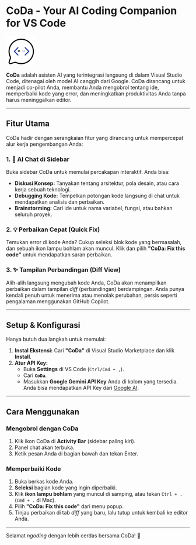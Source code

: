 # CoDa - Your AI Coding Companion for VS Code

![CoDa Icon](https://raw.githubusercontent.com/daffadevhosting/coda-vscode-ext/refs/heads/master/media/coda-icon.png)

**CoDa** adalah asisten AI yang terintegrasi langsung di dalam Visual Studio Code, ditenagai oleh model AI canggih dari Google. CoDa dirancang untuk menjadi co-pilot Anda, membantu Anda mengobrol tentang ide, memperbaiki kode yang error, dan meningkatkan produktivitas Anda tanpa harus meninggalkan editor.

---

## Fitur Utama

CoDa hadir dengan serangkaian fitur yang dirancang untuk mempercepat alur kerja pengembangan Anda:

### 1. 💬 **AI Chat di Sidebar**
Buka sidebar CoDa untuk memulai percakapan interaktif. Anda bisa:
- **Diskusi Konsep:** Tanyakan tentang arsitektur, pola desain, atau cara kerja sebuah teknologi.
- **Debugging Kode:** Tempelkan potongan kode langsung di chat untuk mendapatkan analisis dan perbaikan.
- **Brainstorming:** Cari ide untuk nama variabel, fungsi, atau bahkan seluruh proyek.

### 2. 💡 **Perbaikan Cepat (Quick Fix)**
Temukan error di kode Anda? Cukup seleksi blok kode yang bermasalah, dan sebuah ikon lampu bohlam akan muncul. Klik dan pilih **"CoDa: Fix this code"** untuk mendapatkan saran perbaikan.

### 3. ✨ **Tampilan Perbandingan (Diff View)**
Alih-alih langsung mengubah kode Anda, CoDa akan menampilkan perbaikan dalam tampilan *diff* (perbandingan) berdampingan. Anda punya kendali penuh untuk menerima atau menolak perubahan, persis seperti pengalaman menggunakan GitHub Copilot.

---

## Setup & Konfigurasi

Hanya butuh dua langkah untuk memulai:

1.  **Instal Ekstensi:** Cari **"CoDa"** di Visual Studio Marketplace dan klik **Install**.
2.  **Atur API Key:**
    * Buka **Settings** di VS Code (`Ctrl/Cmd + ,`).
    * Cari **`CoDa`**.
    * Masukkan **Google Gemini API Key** Anda di kolom yang tersedia. Anda bisa mendapatkan API Key dari [Google AI](https://aistudio.google.com/apikey).

---

## Cara Menggunakan

### Mengobrol dengan CoDa
1.  Klik ikon CoDa di **Activity Bar** (sidebar paling kiri).
2.  Panel chat akan terbuka.
3.  Ketik pesan Anda di bagian bawah dan tekan Enter.

### Memperbaiki Kode
1.  Buka berkas kode Anda.
2.  **Seleksi** bagian kode yang ingin diperbaiki.
3.  Klik **ikon lampu bohlam** yang muncul di samping, atau tekan `Ctrl + .` (`Cmd + .` di Mac).
4.  Pilih **"CoDa: Fix this code"** dari menu popup.
5.  Tinjau perbaikan di tab *diff* yang baru, lalu tutup untuk kembali ke editor Anda.

---

Selamat *ngoding* dengan lebih cerdas bersama CoDa! 🚀